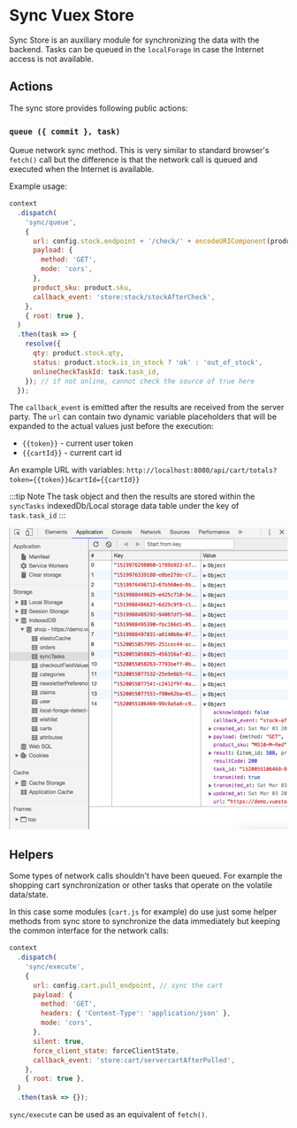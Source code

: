 # Sync Vuex Store

Sync Store is an auxiliary module for synchronizing the data with the backend. Tasks can be queued in the `localForage` in case the Internet access is not available.

## Actions

The sync store provides following public actions:

### `queue ({ commit }, task)`

Queue network sync method. This is very similar to standard browser's `fetch()` call but the difference is that the network call is queued and executed when the Internet is available.

Example usage:

```js
context
  .dispatch(
    'sync/queue',
    {
      url: config.stock.endpoint + '/check/' + encodeURIComponent(product.sku),
      payload: {
        method: 'GET',
        mode: 'cors',
      },
      product_sku: product.sku,
      callback_event: 'store:stock/stockAfterCheck',
    },
    { root: true },
  )
  .then(task => {
    resolve({
      qty: product.stock.qty,
      status: product.stock.is_in_stock ? 'ok' : 'out_of_stock',
      onlineCheckTaskId: task.task_id,
    }); // if not online, cannot check the source of true here
  });
```

The `callback_event` is emitted after the results are received from the server party.
The `url` can contain two dynamic variable placeholders that will be expanded to the actual values just before the execution:

- `{{token}}` - current user token
- `{{cartId}}` - current cart id

An example URL with variables: `http://localhost:8080/api/cart/totals?token={{token}}&cartId={{cartId}}`

:::tip Note
The task object and then the results are stored within the `syncTasks` indexedDb/Local storage data table under the key of `task.task_id`
:::

![syncTasks local collection stores the tasks and the results](../images/syncTasks-example.png)

## Helpers

Some types of network calls shouldn't have been queued. For example the shopping cart synchronization or other tasks that operate on the volatile data/state.

In this case some modules (`cart.js` for example) do use just some helper methods from sync store to synchronize the data immediately but keeping the common interface for the network calls:

```js
context
  .dispatch(
    'sync/execute',
    {
      url: config.cart.pull_endpoint, // sync the cart
      payload: {
        method: 'GET',
        headers: { 'Content-Type': 'application/json' },
        mode: 'cors',
      },
      silent: true,
      force_client_state: forceClientState,
      callback_event: 'store:cart/servercartAfterPulled',
    },
    { root: true },
  )
  .then(task => {});
```

`sync/execute` can be used as an equivalent of `fetch()`.
